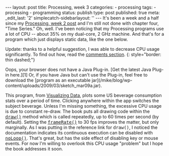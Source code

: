 --- layout: post title: Processing, week 3 categories: - processing tags: - processing - programming status: publish type: post published: true meta: \_edit\_last: \'2\' simplecatch-sidebarlayout: \'\' --- It\'s been a week and a half since my [Processing, week 2 post](/2009/02/processing-week-2/) and I\'m still not done with chapter four, \"Time Series.\" Oh, well. I\'ve been noticing that my Processing programs use a lot of CPU -- about 35% on my dual-core, 2 GHz machine. And that\'s for a program which just displays static data, like the one below.<!--more-->

Update: thanks to a helpful suggestion, I was able to decrease CPU usage
significantly. To find out how, read the [comments section](#comments).
{: style="border: thin dashed;"}

<applet code="sketch_mar09a.class" archive="/mike/blog/wp-content/uploads/2009/03/sketch_mar09a.jar" width="600" height="400">
 Oops, your browser does not have a Java Plug-in. [Get the latest Java Plug-in here.][1] Or, if you have Java but can't use the Plug-in, feel free to download the [program as an executable jar](/mike/blog/wp-content/uploads/2009/03/sketch_mar09a.jar). </applet>

 This program, from [Visualizing Data][2], plots some US beverage consumption stats over a period of time. Clicking anywhere within the app switches the subject beverage. Unless I\'m missing something, the excessive CPU usage is due to constant re-draw. The book puts all drawing code within the <tt>[draw()][3]</tt> method which is called repeatedly, up to 60 times per second (by default). Setting the <tt>[frameRate()][4]</tt> to 30 fps improves the matter, but only marginally. As I was putting in the reference link for <tt>draw()</tt>, I noticed the documentation indicates its continuous execution can be disabled with <tt>[noLoop()][5]</tt>. That\'s great, but has the side effect of disabling key or mouse events. For now I\'m willing to overlook this CPU usage \"problem\" but I hope the book addresses it soon. 

[1]: http://java.sun.com/products/plugin/downloads/index.html "Download Java Plug-in"
[2]: http://www.amazon.com/Visualizing-Data-Ben-Fry/dp/0596514557/?tag=wiltblog-20
[3]: http://processing.org/reference/draw_.html
[4]: http://processing.org/reference/frameRate_.html
[5]: http://processing.org/reference/noLoop_.html
